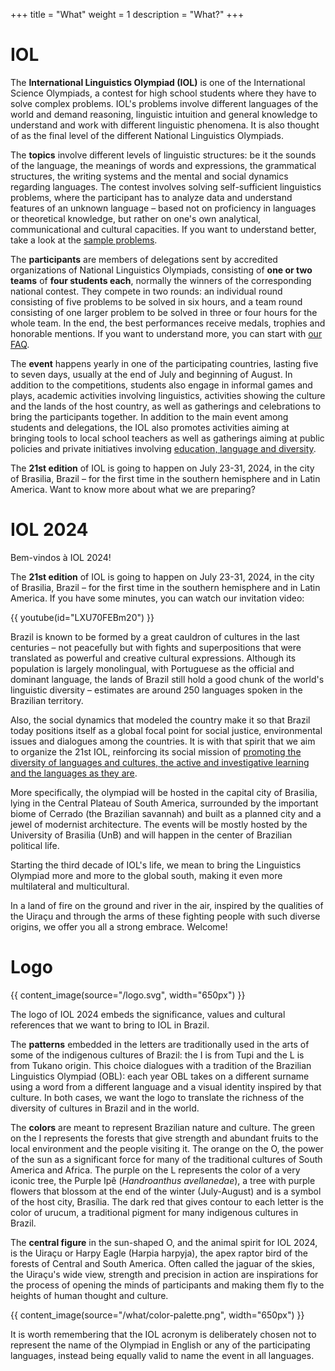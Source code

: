 +++
title = "What"
weight = 1
description = "What?"
+++

# IOL

The **International Linguistics Olympiad (IOL)** is one of the International Science Olympiads, a contest for high school students where they have to solve complex problems. IOL's problems involve different languages of the world and demand reasoning, linguistic intuition and general knowledge to understand and work with different linguistic phenomena. It is also thought of as the final level of the different National Linguistics Olympiads.

The **topics** involve different levels of linguistic structures: be it the sounds of the language, the meanings of words and expressions, the grammatical structures, the writing systems and the mental and social dynamics regarding languages. The contest involves solving self-sufficient linguistics problems, where the participant has to analyze data and understand features of an unknown language –  based not on proficiency in languages or theoretical knowledge, but rather on one's own analytical, communicational and cultural capacities. If you want to understand better, take a look at the [sample problems](https://ioling.org/problems/samples/).

The **participants** are members of delegations sent by accredited organizations of National Linguistics Olympiads, consisting of **one or two teams** of **four students each**, normally the winners of the corresponding national contest. They compete in two rounds: an individual round consisting of five problems to be solved in six hours, and a team round consisting of one larger problem to be solved in three or four hours for the whole team. In the end, the best performances receive medals, trophies and honorable mentions. If you want to understand more, you can start with [our FAQ](https://ioling.org/faq/). 

The **event** happens yearly in one of the participating countries, lasting five to seven days, usually at the end of July and beginning of August. In addition to the competitions, students also engage in informal games and plays, academic activities involving linguistics, activities showing the culture and the lands of the host country, as well as gatherings and celebrations to bring the participants together. In addition to the main event among students and delegations, the IOL also promotes activities aiming at bringing tools to local school teachers as well as gatherings aiming at public policies and private initiatives involving [education, language and diversity](/why/#education-language-and-diversity).

The **21st edition** of IOL is going to happen on July 23-31, 2024, in the city of Brasilia, Brazil –  for the first time in the southern hemisphere and in Latin America. Want to know more about what we are preparing?

# IOL 2024

Bem-vindos à IOL 2024!

The **21st edition** of IOL is going to happen on July 23-31, 2024, in the city of Brasilia, Brazil –  for the first time in the southern hemisphere and in Latin America. If you have some minutes, you can watch our invitation video: 

{{ youtube(id="LXU70FEBm20") }}

Brazil is known to be formed by a great cauldron of cultures in the last centuries – not peacefully but with fights and superpositions that were translated as powerful and creative cultural expressions. Although its population is largely monolingual, with Portuguese as the official and dominant language, the lands of Brazil still hold a good chunk of the world's linguistic diversity – estimates are around 250 languages spoken in the Brazilian territory.

Also, the social dynamics that modeled the country make it so that Brazil today positions itself as a global focal point for social justice, environmental issues and dialogues among the countries. It is with that spirit that we aim to organize the 21st IOL, reinforcing its social mission of [promoting the diversity of languages and cultures, the active and investigative learning and the languages as they are](/why/#education-language-and-diversity).

More specifically, the olympiad will be hosted in the capital city of Brasilia, lying in the Central Plateau of South America, surrounded by the important biome of Cerrado (the Brazilian savannah) and built as a planned city and a jewel of modernist architecture. The events will be mostly hosted by the University of Brasilia (UnB) and will happen in the center of Brazilian political life. 

Starting the third decade of IOL's life, we mean to bring the Linguistics Olympiad more and more to the global south, making it even more multilateral and multicultural. 

In a land of fire on the ground and river in the air, inspired by the qualities of the Uiraçu and through the arms of these fighting people with such diverse origins, we offer you all a strong embrace. Welcome! 

# Logo

{{ content_image(source="/logo.svg", width="650px") }}

The logo of IOL 2024 embeds the significance, values and cultural references that we want to bring to IOL in Brazil. 

The **patterns** embedded in the letters are traditionally used in the arts of some of the indigenous cultures of Brazil: the I is from Tupi and the L is from Tukano origin. This choice dialogues with a tradition of the Brazilian Linguistics Olympiad (OBL): each year OBL takes on a different surname using a word from a different language and a visual identity inspired by that culture. In both cases, we want the logo to translate the richness of the diversity of cultures in Brazil and in the world. 

The **colors** are meant to represent Brazilian nature and culture. The green on the I represents the forests that give strength and abundant fruits to the local environment and the people visiting it. The orange on the O, the power of the sun as a significant force for many of the traditional cultures of South America and Africa. The purple on the L represents the color of a very iconic tree, the Purple Ipê (*Handroanthus avellanedae*), a tree with purple flowers that blossom at the end of the winter (July-August) and is a symbol of the host city, Brasília. The dark red that gives contour to each letter is the color of urucum, a traditional pigment for many indigenous cultures in Brazil. 

The **central figure** in the sun-shaped O, and the animal spirit for IOL 2024, is the Uiraçu or Harpy Eagle (Harpia harpyja), the apex raptor bird of the forests of Central and South America. Often called the jaguar of the skies, the Uiraçu's wide view, strength and precision in action are inspirations for the process of opening the minds of participants and making them fly to the heights of human thought and culture. 

{{ content_image(source="/what/color-palette.png", width="650px") }}

It is worth remembering that the IOL acronym is deliberately chosen not to represent the name of the Olympiad in English or any of the participating languages, instead being equally valid to name the event in all languages.
